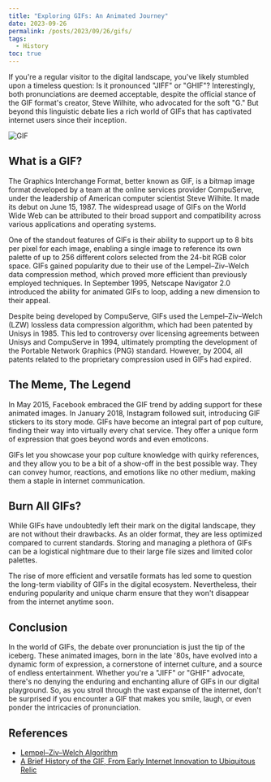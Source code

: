 ```yaml
---
title: "Exploring GIFs: An Animated Journey"
date: 2023-09-26
permalink: /posts/2023/09/26/gifs/
tags:
  - History
toc: true
---
```


If you're a regular visitor to the digital landscape, you've likely stumbled
upon a timeless question: Is it pronounced "JIFF" or "GHIF"? Interestingly,
both pronunciations are deemed acceptable, despite the official stance of the
GIF format's creator, Steve Wilhite, who advocated for the soft "G." But beyond
this linguistic debate lies a rich world of GIFs that has captivated internet
users since their inception.

![GIF](https://en.wikipedia.org/wiki/GIF#/media/File:Newtons_cradle_animation_book_2.gif "A GIF of Newtons cradle.")

## What is a GIF?

The Graphics Interchange Format, better known as GIF, is a bitmap image format
developed by a team at the online services provider CompuServe, under the
leadership of American computer scientist Steve Wilhite. It made its debut on
June 15, 1987. The widespread usage of GIFs on the World Wide Web can be
attributed to their broad support and compatibility across various applications
and operating systems.

One of the standout features of GIFs is their ability to support up to 8 bits
per pixel for each image, enabling a single image to reference its own palette
of up to 256 different colors selected from the 24-bit RGB color space. GIFs
gained popularity due to their use of the Lempel–Ziv–Welch data compression
method, which proved more efficient than previously employed techniques. In
September 1995, Netscape Navigator 2.0 introduced the ability for animated GIFs
to loop, adding a new dimension to their appeal.

Despite being developed by CompuServe, GIFs used the Lempel–Ziv–Welch (LZW)
lossless data compression algorithm, which had been patented by Unisys in 1985.
This led to controversy over licensing agreements between Unisys and CompuServe
in 1994, ultimately prompting the development of the Portable Network Graphics
(PNG) standard. However, by 2004, all patents related to the proprietary
compression used in GIFs had expired.

## The Meme, The Legend

In May 2015, Facebook embraced the GIF trend by adding support for these
animated images. In January 2018, Instagram followed suit, introducing GIF
stickers to its story mode. GIFs have become an integral part of pop culture,
finding their way into virtually every chat service. They offer a unique form
of expression that goes beyond words and even emoticons.

GIFs let you showcase your pop culture knowledge with quirky references, and
they allow you to be a bit of a show-off in the best possible way. They can
convey humor, reactions, and emotions like no other medium, making them a
staple in internet communication.

## Burn All GIFs?

While GIFs have undoubtedly left their mark on the digital landscape, they are
not without their drawbacks. As an older format, they are less optimized
compared to current standards. Storing and managing a plethora of GIFs can be a
logistical nightmare due to their large file sizes and limited color palettes.

The rise of more efficient and versatile formats has led some to question the
long-term viability of GIFs in the digital ecosystem. Nevertheless, their
enduring popularity and unique charm ensure that they won't disappear from the
internet anytime soon.

## Conclusion

In the world of GIFs, the debate over pronunciation is just the tip of the
iceberg. These animated images, born in the late '80s, have evolved into a
dynamic form of expression, a cornerstone of internet culture, and a source of
endless entertainment. Whether you're a "JIFF" or "GHIF" advocate, there's no
denying the enduring and enchanting allure of GIFs in our digital playground.
So, as you stroll through the vast expanse of the internet, don't be surprised
if you encounter a GIF that makes you smile, laugh, or even ponder the
intricacies of pronunciation.

## References

- [Lempel–Ziv–Welch Algorithm](https://en.wikipedia.org/wiki/Lempel%E2%80%93Ziv%E2%80%93Welch)
- [A Brief History of the GIF, From Early Internet Innovation to Ubiquitous Relic](https://www.smithsonianmag.com/history/brief-history-gif-early-internet-innovation-ubiquitous-relic-180963543/)
